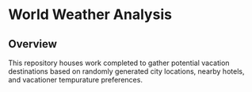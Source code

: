 # World Weather Analysis

## Overview
This repository houses work completed to gather potential vacation destinations based on randomly generated city locations, nearby hotels, and vacationer tempurature preferences.  

